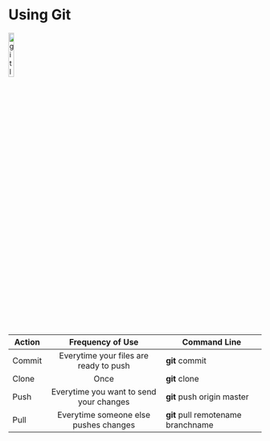 # Using Git

<img src="https://upload.wikimedia.org/wikipedia/commons/e/e0/Git-logo.svg" alt="gitlogo" width="15%">

Action | Frequency of Use | Command Line
---|:---:|---
Commit|Everytime your files are ready to push|**git** commit
Clone|Once|**git** clone
Push|Everytime you want to send your changes|**git** push origin master
Pull|Everytime someone else pushes changes|**git** pull remotename branchname
